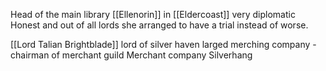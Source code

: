 Head of the main library [[Ellenorin]] in [[Eldercoast]]
very diplomatic
Honest and out of all lords she arranged to have a trial instead of worse.

[[Lord Talian Brightblade]] lord of silver haven 
larged merching company - chairman of merchant guild
Merchant company Silverhang